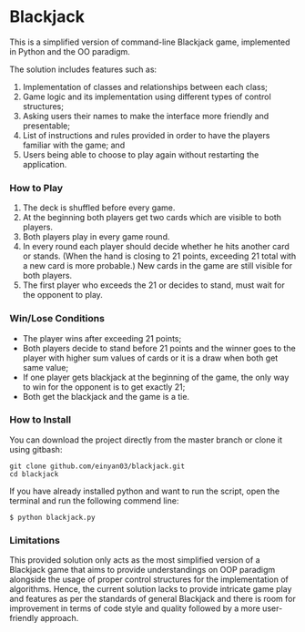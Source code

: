 # Blackjack

This is a simplified version of command-line Blackjack game, implemented in Python and the OO paradigm.

The solution includes features such as:
1. Implementation of classes and relationships between each class;
2. Game logic and its implementation using different types of control structures;
3. Asking users their names to make the interface more friendly and presentable;
4. List of instructions and rules provided in order to have the players familiar 
with the game; and
5. Users being able to choose to play again without restarting the application.

### How to Play
1. The deck is shuffled before every game.
2. At the beginning both players get two cards which are visible to both players.
3. Both players play in every game round.
4. In every round each player should decide whether he hits another card or stands. (When the hand is closing to 21 points, exceeding 21 total with a new card is more probable.) New cards in the game are still visible for both players.
5. The first player who exceeds the 21 or decides to stand, must wait for the opponent to play.

### Win/Lose Conditions
- The player wins after exceeding 21 points;
- Both players decide to stand before 21 points and the winner goes to the player with higher sum values of cards or 
  it is a draw when both get same value; 
- If one player gets blackjack at the beginning of the game, the only way to win for the opponent is to get exactly 21;
- Both get the blackjack and the game is a tie.

### How to Install

You can download the project directly from the master branch or clone it using gitbash:
```
git clone github.com/einyan03/blackjack.git
cd blackjack
```

If you have already installed python and want to run the script, open the terminal and run the following commend line: 
```
$ python blackjack.py
```

### Limitations
This provided solution only acts as the most simplified version of a Blackjack game that aims to provide understandings on OOP paradigm alongside the usage of proper control structures for the implementation of algorithms. Hence, the current solution lacks to provide intricate game play and features as per the standards of general Blackjack and there is room for improvement in terms of code style and quality followed by a more user-friendly approach.
